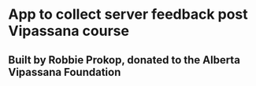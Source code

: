 # App to collect server feedback post Vipassana course

## Built by Robbie Prokop, donated to the Alberta Vipassana Foundation
